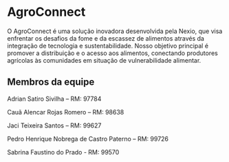 # AgroConnect

O AgroConnect é uma solução inovadora desenvolvida pela Nexio, que visa enfrentar os desafios da fome e da escassez de alimentos através da integração de tecnologia e sustentabilidade. Nosso objetivo principal é promover a distribuição e o acesso aos alimentos, conectando produtores agrícolas às comunidades em situação de vulnerabilidade alimentar.

## Membros da equipe

Adrian Satiro Sivilha – RM: 97784

Cauã Alencar Rojas Romero – RM: 98638

Jaci Teixeira Santos – RM: 99627

Pedro Henrique Nobrega de Castro Paterno – RM: 99726

Sabrina Faustino do Prado - RM: 99570
